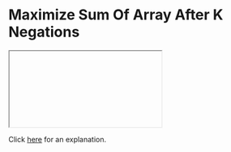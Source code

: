 # Maximize Sum Of Array After K Negations 

<iframe></iframe>

Click [here](Explanation.md) for an explanation.

